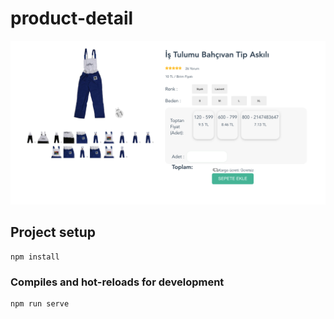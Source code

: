 
# product-detail

![ProductDetail](src/assets/product-detail.png)
## Project setup
```
npm install
```

### Compiles and hot-reloads for development
```
npm run serve
```
